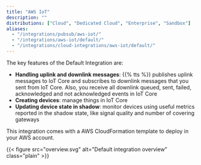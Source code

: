 ```yaml
---
title: "AWS IoT"
description: ""
distributions: ["Cloud", "Dedicated Cloud", "Enterprise", "Sandbox"]
aliases:
  - "/integrations/pubsub/aws-iot/"
  - "/integrations/aws-iot/default/"
  - "/integrations/cloud-integrations/aws-iot/default/"
---
```


The key features of the Default Integration are:

- **Handling uplink and downlink messages**: {{% tts %}} publishes uplink messages to IoT Core and subscribes to downlink messages that you sent from IoT Core. Also, you receive all downlink queued, sent, failed, acknowledged and not acknowledged events in IoT Core
- **Creating devices**: manage things in IoT Core
- **Updating device state in shadow**: monitor devices using useful metrics reported in the shadow state, like signal quality and number of covering gateways

This integration comes with a AWS CloudFormation template to deploy in your AWS account.

{{< figure src="overview.svg" alt="Default integration overview" class="plain" >}}
